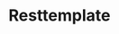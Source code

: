 

# Resttemplate  
<!-- 
springboot 注入 restTemplate
https://www.jianshu.com/p/583b798e8deb

RestTemplate返回泛型解决方案
https://www.jianshu.com/p/2196dd2c17a6
spring restTemplate 返回泛型
https://blog.csdn.net/a294039255/article/details/73850472

Springboot — 用更优雅的方式发HTTP请求(RestTemplate详解)
https://www.cnblogs.com/javazhiyin/p/9851775.html
resttemplate 发送get请求
https://blog.csdn.net/qq_35794202/article/details/102998621

发送json
        //封装请求头
        HttpHeaders headers = new HttpHeaders();
        headers.set("Souche-Std-Response","1");
        headers.set("AppName","cheyipai");
        //todo
        headers.setContentType(MediaType.APPLICATION_JSON_UTF8);

        OpenAccountRequestDTO openAccountRequestDTO = new OpenAccountRequestDTO();
        openAccountRequestDTO.setOpenType("");
        openAccountRequestDTO.setSignature("");
        openAccountRequestDTO.setTradeNo("");
        openAccountRequestDTO.setExt("");
        String openAccountRequest = JsonUtils.toJson(openAccountRequestDTO);
        //todo
        HttpEntity<String> httpEntity = new HttpEntity(openAccountRequest,headers);

-->
